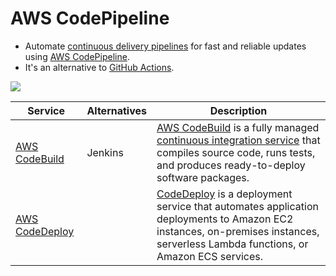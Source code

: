 # AWS CodePipeline
- Automate [continuous delivery pipelines](https://github.com/Anshul619/HLD-System-Designs/blob/main/13_DeploymentAndOps/CI&CD/Readme.md) for fast and reliable updates using [AWS CodePipeline](https://aws.amazon.com/codepipeline/).
- It's an alternative to [GitHub Actions](https://github.com/features/actions).

![](https://k21academy.com/wp-content/uploads/2021/03/php-project-release-pipeline-1536x758.png)

| Service                                                                                | Alternatives | Description                                                                                                                                                                                                                                            |
|----------------------------------------------------------------------------------------|-------------|--------------------------------------------------------------------------------------------------------------------------------------------------------------------------------------------------------------------------------------------------------|
| [AWS CodeBuild](https://aws.amazon.com/codebuild/)                                     | Jenkins     | [AWS CodeBuild](https://aws.amazon.com/codebuild/) is a fully managed [continuous integration service](https://github.com/Anshul619/HLD-System-Designs/blob/main/13_DeploymentAndOps/CI&CD/Readme.md) that compiles source code, runs tests, and produces ready-to-deploy software packages.                         |
| [AWS CodeDeploy](https://docs.aws.amazon.com/codedeploy/latest/userguide/welcome.html) |             | [CodeDeploy](https://docs.aws.amazon.com/codedeploy/latest/userguide/welcome.html) is a deployment service that automates application deployments to Amazon EC2 instances, on-premises instances, serverless Lambda functions, or Amazon ECS services. |
 